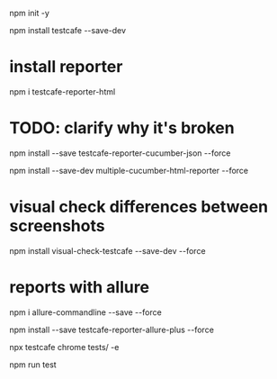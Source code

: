npm init -y

npm install testcafe --save-dev

# install reporter

npm i testcafe-reporter-html

# TODO: clarify why it's broken

npm install --save testcafe-reporter-cucumber-json --force

npm install --save-dev multiple-cucumber-html-reporter --force

# visual check differences between screenshots

npm install visual-check-testcafe --save-dev --force

# reports with allure

npm i allure-commandline --save --force

npm install --save testcafe-reporter-allure-plus --force

npx testcafe chrome tests/ -e

npm run test

